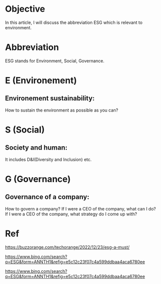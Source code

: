 # Objective
In this article, I will discuss the abbreviation ESG which is relevant to environment.
# Abbreviation
ESG stands for Environment, Social, Governance.
# E (Environement)
## Environement sustainability:
How to sustain the environment as possible as you can?
# S (Social)
## Society and human:
It includes D&I(Diversity and Inclusion) etc.
# G (Governance)
## Governance of a company:
How to govern a company?
If I were a CEO of the company, what can I do? 
If I were a CEO of the company, what strategy do I come up with?

# Ref
https://buzzorange.com/techorange/2022/12/23/esg-a-must/

https://www.bing.com/search?q=ESG&form=ANNTH1&refig=e5c12c23f07c4a599ddbaa4aca6780ee

https://www.bing.com/search?q=ESG&form=ANNTH1&refig=e5c12c23f07c4a599ddbaa4aca6780ee
